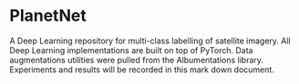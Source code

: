 # PlanetNet

A Deep Learning repository for multi-class labelling of satellite imagery. All Deep Learning implementations are built on top of PyTorch. Data augmentations utilities were pulled from the Albumentations library. Experiments and results will be recorded in this mark down document. 
